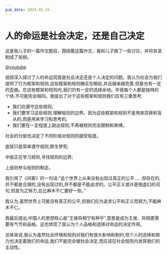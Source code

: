 ```yaml
---
pub_date: 2023-02-25
---
```

# 人的命运是社会决定，还是自己决定

这是我儿子的一篇作文题目，围绕着这篇作文，我和儿子做了一些讨论，并将其录制成了视频。

@[youtube](https://www.youtube.com/watch?v=Dap_O871Ook)

视频深入探讨了人的命运究竟是社会决定还是个人决定的问题。我认为社会为我们提供了行为框架和规则,这些框架和规则确实在眼前,并且越来越完善,但是也有一定的歪曲。在这些框架和规则内,我们仍有一定的选择余地。毕竟每个人都是独特的个体,不可能完全相同。我提出了对于这些框架和规则我们应有三重思考:

- 我们应遵守这些规则;
- 我们要学习这些规则,理解规则的边界。因为这些框架和规则不是用来崇拜和盲从的,而是用来学习和思考的;
- 我们要在一定程度上跳出规则,不再被规则完全限制和束缚。

社会的分层也决定了不同阶层对规则的接受程度。

底层只是简单遵守规则,醉生梦死;

中层正在学习规则,寻找规则的边界;

上层则参与规则的制定。

我引用了《间客》的一句话:“这个世界上从来没有出现过真正的公平……但存在的,并不都是合理的,没有出现过的,并不都是不能追求的。公平正义或许是很虚幻的词句,但是为之努力,总比麻木不仁要好一些。”

我认为,虽然世界上可能没有真正的公平,但我们应为追求公平和正义而努力,不能麻木不仁。

我最后提出,中国人的思想核心是“王侯将相宁有种乎”,意思是成为王侯、将相更需要有气节和品格。这也体现了我认为个人品格和选择对命运的决定作用。

总体来说,我认为虽然社会环境和规则对我们有很大影响和制约,但个人的选择和努力也决定着我们的命运,我们不能完全被社会决定,而应该在社会规则内发挥我们的主动性。